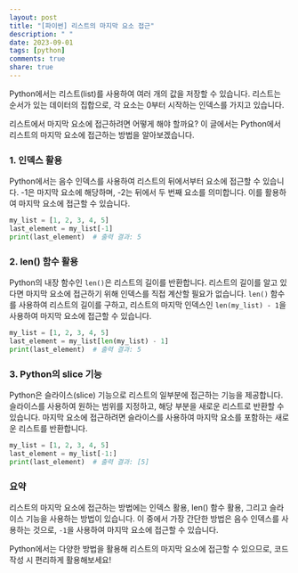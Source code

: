 ```yaml
---
layout: post
title: "[파이썬] 리스트의 마지막 요소 접근"
description: " "
date: 2023-09-01
tags: [python]
comments: true
share: true
---
```


Python에서는 리스트(list)를 사용하여 여러 개의 값을 저장할 수 있습니다. 리스트는 순서가 있는 데이터의 집합으로, 각 요소는 0부터 시작하는 인덱스를 가지고 있습니다. 

리스트에서 마지막 요소에 접근하려면 어떻게 해야 할까요? 이 글에서는 Python에서 리스트의 마지막 요소에 접근하는 방법을 알아보겠습니다.

### 1. 인덱스 활용

Python에서는 음수 인덱스를 사용하여 리스트의 뒤에서부터 요소에 접근할 수 있습니다. -1은 마지막 요소에 해당하며, -2는 뒤에서 두 번째 요소를 의미합니다. 이를 활용하여 마지막 요소에 접근할 수 있습니다.

```python
my_list = [1, 2, 3, 4, 5]
last_element = my_list[-1]
print(last_element)  # 출력 결과: 5
```

### 2. len() 함수 활용

Python의 내장 함수인 `len()`은 리스트의 길이를 반환합니다. 리스트의 길이를 알고 있다면 마지막 요소에 접근하기 위해 인덱스를 직접 계산할 필요가 없습니다. `len()` 함수를 사용하여 리스트의 길이를 구하고, 리스트의 마지막 인덱스인 `len(my_list) - 1`을 사용하여 마지막 요소에 접근할 수 있습니다.

```python
my_list = [1, 2, 3, 4, 5]
last_element = my_list[len(my_list) - 1]
print(last_element)  # 출력 결과: 5
```

### 3. Python의 slice 기능

Python은 슬라이스(slice) 기능으로 리스트의 일부분에 접근하는 기능을 제공합니다. 슬라이스를 사용하여 원하는 범위를 지정하고, 해당 부분을 새로운 리스트로 반환할 수 있습니다. 마지막 요소에 접근하려면 슬라이스를 사용하여 마지막 요소를 포함하는 새로운 리스트를 반환합니다.

```python
my_list = [1, 2, 3, 4, 5]
last_element = my_list[-1:]
print(last_element)  # 출력 결과: [5]
```

### 요약

리스트의 마지막 요소에 접근하는 방법에는 인덱스 활용, len() 함수 활용, 그리고 슬라이스 기능을 사용하는 방법이 있습니다. 이 중에서 가장 간단한 방법은 음수 인덱스를 사용하는 것으로, `-1`을 사용하여 마지막 요소에 접근할 수 있습니다.

Python에서는 다양한 방법을 활용해 리스트의 마지막 요소에 접근할 수 있으므로, 코드 작성 시 편리하게 활용해보세요!